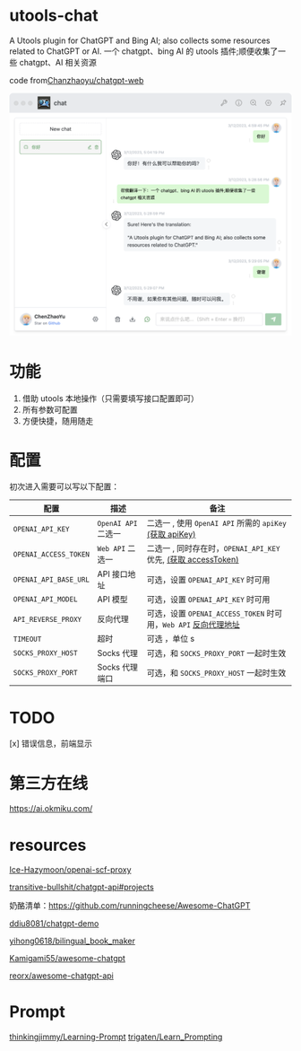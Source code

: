 # utools-chat

A Utools plugin for ChatGPT and Bing AI; also collects some resources related to ChatGPT or AI.
一个 chatgpt、bing AI 的 utools 插件;顺便收集了一些 chatgpt、AI 相关资源

code from[Chanzhaoyu/chatgpt-web](https://github.com/chanzhaoyu/chatgpt-web.git)

![演示](。/../demo/chat.png)

# 功能

1. 借助 utools 本地操作（只需要填写接口配置即可）
2. 所有参数可配置
3. 方便快捷，随用随走

# 配置

初次进入需要可以写以下配置：

| 配置                  | 描述                | 备注                                                                                                                                |
| --------------------- | ------------------- | ----------------------------------------------------------------------------------------------------------------------------------- |
| `OPENAI_API_KEY`      | `OpenAI API` 二选一 | 二选一 , 使用 `OpenAI API` 所需的 `apiKey` [(获取 apiKey)](https://platform.openai.com/overview)                                    |
| `OPENAI_ACCESS_TOKEN` | `Web API` 二选一    | 二选一 , 同时存在时，`OPENAI_API_KEY` 优先, [(获取 accessToken)](https://chat.openai.com/api/auth/session)                          |
| `OPENAI_API_BASE_URL` | API 接口地址        | 可选，设置 `OPENAI_API_KEY` 时可用                                                                                                  |
| `OPENAI_API_MODEL`    | API 模型            | 可选，设置 `OPENAI_API_KEY` 时可用                                                                                                  |
| `API_REVERSE_PROXY`   | 反向代理            | 可选，设置 `OPENAI_ACCESS_TOKEN` 时可用，`Web API` [反向代理地址](https://github.com/transitive-bullshit/chatgpt-api#reverse-proxy) |
| `TIMEOUT`             | 超时                | 可选 ，单位 s                                                                                                                       |
| `SOCKS_PROXY_HOST`    | Socks 代理          | 可选，和 `SOCKS_PROXY_PORT` 一起时生效                                                                                              |
| `SOCKS_PROXY_PORT`    | Socks 代理端口      | 可选，和 `SOCKS_PROXY_HOST` 一起时生效                                                                                              |

# TODO

[x] 错误信息，前端显示

# 第三方在线

https://ai.okmiku.com/

# resources

[Ice-Hazymoon/openai-scf-proxy](https://github.com/Ice-Hazymoon/openai-scf-proxy)

[transitive-bullshit/chatgpt-api#projects](https://github.com/transitive-bullshit/chatgpt-api#projects)

奶酪清单：https://github.com/runningcheese/Awesome-ChatGPT

[ddiu8081/chatgpt-demo](https://github.com/ddiu8081/chatgpt-demo)

[yihong0618/bilingual_book_maker](https://github.com/yihong0618/bilingual_book_maker)

[Kamigami55/awesome-chatgpt](https://github.com/Kamigami55/awesome-chatgpt)

[reorx/awesome-chatgpt-api](https://github.com/reorx/awesome-chatgpt-api)

# Prompt

[thinkingjimmy/Learning-Prompt](https://github.com/thinkingjimmy/Learning-Prompt)
[trigaten/Learn_Prompting](https://github.com/trigaten/Learn_Prompting)
